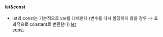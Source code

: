 #### let&const
- let과 const는 기본적으로 var를 대체한다 (변수를 다시 할당하지 않을 경우 -> 효과적으로 constant로 변환한다)
[let](https://developer.mozilla.org/en-US/docs/Web/JavaScript/Reference/Statements/let)  
[const](https://developer.mozilla.org/en-US/docs/Web/JavaScript/Reference/Statements/const)  
